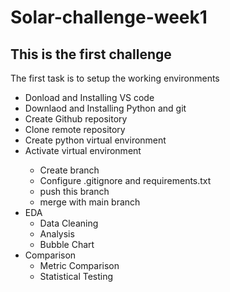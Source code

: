 # Solar-challenge-week1
## This is the first challenge

<p>The first task is to setup the working environments</p>
<ul>
<li>Donload and Installing VS code</li>
<li>Downlaod and Installing Python and git</li>
<li>Create Github repository</li>
<li>Clone remote repository</li>
<li>Create python virtual environment</li>
<li>Activate virtual environment</li>
<ul>
    <li>Create branch</li>
    <li>Configure .gitignore and requirements.txt</li>
    <li>push this branch</li>
    <li>merge with main branch</li>
 </ul>
 <li>EDA
 <ul>
    <li>Data Cleaning</li>
    <li>Analysis</li>
    <li>Bubble Chart</li>

 </ul>
 </li>
 <li> Comparison
 <ul>
    <li>Metric Comparison</li>
    <li>Statistical Testing</li>
 </ul>
 </li>
</ul>
